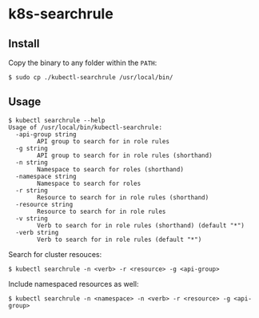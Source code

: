 # k8s-searchrule

## Install

Copy the binary to any folder within the `PATH`:

```
$ sudo cp ./kubectl-searchrule /usr/local/bin/
```

## Usage

```
$ kubectl searchrule --help
Usage of /usr/local/bin/kubectl-searchrule:
  -api-group string
    	API group to search for in role rules
  -g string
    	API group to search for in role rules (shorthand)
  -n string
    	Namespace to search for roles (shorthand)
  -namespace string
    	Namespace to search for roles
  -r string
    	Resource to search for in role rules (shorthand)
  -resource string
    	Resource to search for in role rules
  -v string
    	Verb to search for in role rules (shorthand) (default "*")
  -verb string
    	Verb to search for in role rules (default "*")
```

Search for cluster resouces:

```
$ kubectl searchrule -n <verb> -r <resource> -g <api-group>
```

Include namespaced resources as well:

```
$ kubectl searchrule -n <namespace> -n <verb> -r <resource> -g <api-group>
```